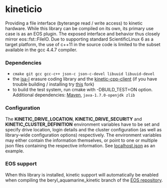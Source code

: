 # kineticio
Providing a file interface (byterange read / write access) to kinetic hardware. While this library can be compiled on its own, its primary use case is as an EOS plugin. The exposed interface and behavior thus closely mirror eos::fst::FileIO. Due to supporting standard ScientificLinux 6 as a target platform, the use of c++11 in the source code is limited to the subset available in the gcc 4.4.7 compiler.

### Dependencies
 + ``` cmake git gcc gcc-c++ json-c json-c-devel libuuid libuuid-devel ```
 + the [isa-l](https://01.org/intel%C2%AE-storage-acceleration-library-open-source-version) erasure coding library and the [kinetic-cpp-client](https://github.com/kinetic/kinetic-cpp-client) (if you have trouble building / installing try [this](https://github.com/plensing/kinetic-cpp-client) fork)
 + to build the test system, run cmake with -DBUILD_TEST=ON option. Additional dependencies: [Maven](https://maven.apache.org), ```java-1.7.0-openjdk zlib```

### Configuration
The **KINETIC\_DRIVE\_LOCATION**, **KINETIC\_DRIVE\_SECURITY** and **KINETIC\_CLUSTER\_DEFINITION** environment variables have to be set and specify drive location, login details and the cluster configuration (as well as library-wide configuration options) respectively. The environment variables may either contain the information themselves, or point to one or multiple json files containing the respective information. See [localhost.json](test/localhost.json) as an example.  

### EOS support
When this library is installed, kinetic support will automatically be enabled when compiling the beryl_aquamarine_kinetic branch of the [EOS repository](https://gitlab.cern.ch/dss/eos/tree/beryl_aquamarine_kinetic).
